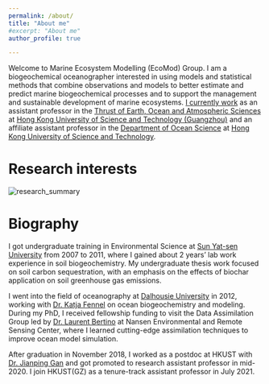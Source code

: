 ```yaml
---
permalink: /about/
title: "About me"
#excerpt: "About me"
author_profile: true

---
```


Welcome to Marine Ecosystem Modelling (EcoMod) Group. I am a biogeochemical oceanographer interested in using models and statistical methods that combine observations and models to better estimate and predict marine biogeochemical processes and to support the management and sustainable development of marine ecosystems. [I currently work](https://facultyprofiles.hkust-gz.edu.cn/#/faculty-personal-page?id=246) as an assistant professor in the [Thrust of Earth, Ocean and Atmospheric Sciences](https://hkust-gz.edu.cn/academics/four-hubs/function-hub/earth-ocean-atmospheric-sciences) at [Hong Kong University of Science and Technology (Guangzhou)](https://hkust-gz.edu.cn/academics/four-hubs/function-hub/earth-ocean-atmospheric-sciences) and an affiliate assistant professor in the [Department of Ocean Science](https://oces.hkust.edu.hk) at [Hong Kong University of Science and Technology](https://hkust.edu.hk/home).


Research interests
======
![research_summary](https://user-images.githubusercontent.com/90517367/134146179-de05713c-e0c1-4561-88be-ab7288b7a7f7.png)


Biography
======
I got undergraduate training in Environmental Science at [Sun Yat-sen University](http://www.sysu.edu.cn/en/index.htm) from 2007 to 2011, where I gained about 2 years’ lab work experience in soil biogeochemistry. My undergraduate thesis work focused on soil carbon sequestration, with an emphasis on the effects of biochar application on soil greenhouse gas emissions. 

I went into the field of oceanography at [Dalhousie University](https://www.dal.ca) in 2012, working with [Dr. Katja Fennel](http://memg.ocean.dal.ca/fennel/) on ocean biogeochemistry and modeling. During my PhD, I received fellowship funding to visit the Data Assimilation Group led by [Dr. Laurent Bertino](https://www.nersc.no/staff/laurent-bertino) at Nansen Environmental and Remote Sensing Center, where I learned cutting-edge assimilation techniques to improve ocean model simulation. 

After graduation in November 2018, I worked as a postdoc at HKUST with [Dr. Jianping Gan](https://odmp.ust.hk ) and got promoted to research assistant professor in mid-2020. I join HKUST(GZ) as a tenure-track assistant professor in July 2021. 
